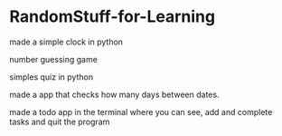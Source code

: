 # RandomStuff-for-Learning
made a simple clock in python

number guessing game

simples quiz in python

made a app that checks how many days between dates.

made a todo app in the terminal where you can see, add and complete tasks and quit the program